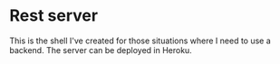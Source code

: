# Rest server

This is the shell I've created for those situations where I need to use a backend. The server can be deployed in Heroku.